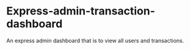 # Express-admin-transaction-dashboard
An express admin dashboard that is to view all users and transactions.
